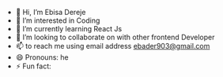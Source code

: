 - 👋 Hi, I’m Ebisa Dereje
- 👀 I’m interested in Coding
- 🌱 I’m currently learning React Js
- 💞️ I’m looking to collaborate on with other frontend Developer
- 📫 to reach me using email address ebader903@gmail.com
- 😄 Pronouns: he
- ⚡ Fun fact:

<!---
ebader903/ebader903 is a ✨ special ✨ repository because its `README.md` (this file) appears on your GitHub profile.
You can click the Preview link to take a look at your changes.
--->
